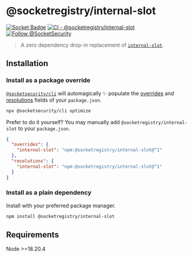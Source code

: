 # @socketregistry/internal-slot

[![Socket Badge](https://socket.dev/api/badge/npm/package/@socketregistry/internal-slot)](https://socket.dev/npm/package/@socketregistry/internal-slot)
[![CI - @socketregistry/internal-slot](https://github.com/SocketDev/socket-registry-js/actions/workflows/test.yml/badge.svg)](https://github.com/SocketDev/socket-registry-js/actions/workflows/test.yml)
[![Follow @SocketSecurity](https://img.shields.io/twitter/follow/SocketSecurity?style=social)](https://twitter.com/SocketSecurity)

> A zero dependency drop-in replacement of
> [`internal-slot`](https://www.npmjs.com/package/internal-slot).

## Installation

### Install as a package override

[`@socketsecurity/cli`](https://www.npmjs.com/package/@socketsecurity/cli) will
automagically :sparkles: populate the
[overrides](https://docs.npmjs.com/cli/v9/configuring-npm/package-json#overrides)
and [resolutions](https://yarnpkg.com/configuration/manifest#resolutions) fields
of your `package.json`.

```sh
npx @socketsecurity/cli optimize
```

Prefer to do it yourself? You may manually add `@socketregistry/internal-slot`
to your `package.json`.

```json
{
  "overrides": {
    "internal-slot": "npm:@socketregistry/internal-slot@^1"
  },
  "resolutions": {
    "internal-slot": "npm:@socketregistry/internal-slot@^1"
  }
}
```

### Install as a plain dependency

Install with your preferred package manager.

```sh
npm install @socketregistry/internal-slot
```

## Requirements

Node &gt;=18.20.4
